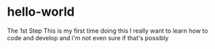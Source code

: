 # hello-world
The 1st Step
This is my first time doing this
I really want to learn how to code and develop and i'm not even sure if that's possibly 
